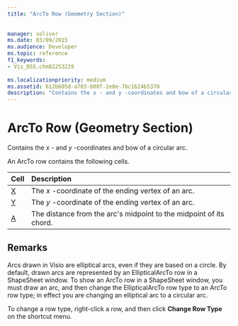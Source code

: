 ```yaml
---
title: "ArcTo Row (Geometry Section)"
 
 
manager: soliver
ms.date: 03/09/2015
ms.audience: Developer
ms.topic: reference
f1_keywords:
- Vis_DSS.chm82253229
 
ms.localizationpriority: medium
ms.assetid: 612b605d-a703-b08f-2e8e-7bc1624b5370
description: "Contains the x - and y -coordinates and bow of a circular arc."
---
```


# ArcTo Row (Geometry Section)

Contains the  *x*  - and  *y*  -coordinates and bow of a circular arc. 
  
An ArcTo row contains the following cells.
  
|**Cell**|**Description**|
|:-----|:-----|
|[X](x-cell-geometry-section.md) <br/> |The *x*  -coordinate of the ending vertex of an arc.  <br/> |
|[Y](y-cell-geometry-section.md) <br/> |The *y*  -coordinate of the ending vertex of an arc.  <br/> |
|[A](a-cell-geometry-section.md) <br/> |The distance from the arc's midpoint to the midpoint of its chord.  <br/> |
   
## Remarks

Arcs drawn in Visio are elliptical arcs, even if they are based on a circle. By default, drawn arcs are represented by an EllipticalArcTo row in a ShapeSheet window. To show an ArcTo row in a ShapeSheet window, you must draw an arc, and then change the EllipticalArcTo row type to an ArcTo row type; in effect you are changing an elliptical arc to a circular arc.
  
To change a row type, right-click a row, and then click **Change Row Type** on the shortcut menu. 
  


